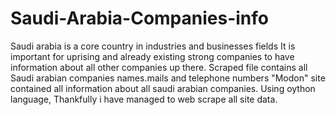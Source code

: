 # Saudi-Arabia-Companies-info
Saudi arabia is a core country in industries and businesses fields
It is important for uprising and already existing strong companies to have information about all other companies up there.
Scraped file contains all Saudi arabian companies names.mails and telephone numbers
"Modon" site contained all information about all saudi arabian companies. Using oython language, Thankfully i have managed to web scrape all site data.
